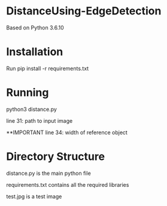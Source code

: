 # DistanceUsing-EdgeDetection

Based on Python 3.6.10

# Installation

Run pip install -r requirements.txt

# Running

python3 distance.py

line 31: path to input image

**IMPORTANT line 34: width of reference object

# Directory Structure

distance.py is the main python file

requirements.txt contains all the required libraries

test.jpg is a test image
